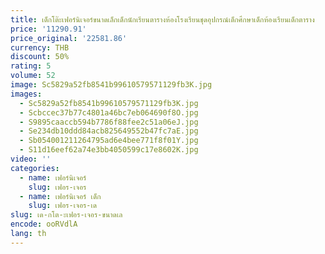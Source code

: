 ```yaml
---
title: เด็กโต๊ะเฟอร์นิเจอร์ขนาดเล็กเด็กนักเรียนตารางห้องโรงเรียนชุดอุปกรณ์เด็กศึกษาเด็กห้องเรียนเด็กตาราง
price: '11290.91'
price_original: '22581.86'
currency: THB
discount: 50%
rating: 5
volume: 52
image: Sc5829a52fb8541b99610579571129fb3K.jpg
images:
  - Sc5829a52fb8541b99610579571129fb3K.jpg
  - Scbccec37b77c4801a46bc7eb064690f8O.jpg
  - S9895caaccb594b7786f88fee2c51a06eJ.jpg
  - Se234db10ddd84acb825649552b47fc7aE.jpg
  - Sb054001211264795ad6e4bee771f8f01Y.jpg
  - S11d16eef62a74e3bb4050599c17e8602K.jpg
video: ''
categories:
  - name: เฟอร์นิเจอร์
    slug: เฟอร-เจอร
  - name: เฟอร์นิเจอร์ เด็ก
    slug: เฟอร-เจอร-เด
slug: เด-กโต-ะเฟอร-เจอร-ขนาดเล
encode: ooRVdlA
lang: th
---
```

  
